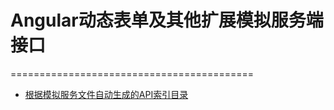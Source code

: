 # Angular动态表单及其他扩展模拟服务端接口
==========================================


* [根据模拟服务文件自动生成的API索引目录](index.md)

